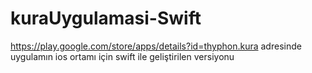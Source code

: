 # kuraUygulamasi-Swift
https://play.google.com/store/apps/details?id=thyphon.kura adresinde uygulamın ios ortamı için swift ile geliştirilen versiyonu
